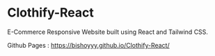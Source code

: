 # Clothify-React
E-Commerce Responsive Website built using React and Tailwind CSS.

Github Pages : https://bishoyyy.github.io/Clothify-React/
